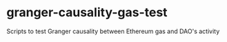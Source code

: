 # granger-causality-gas-test
Scripts to test Granger causality between Ethereum gas and DAO's activity
